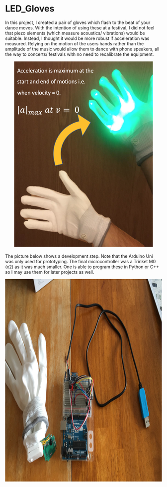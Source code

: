 # LED_Gloves
In this project, I created a pair of gloves which flash to the beat of your dance moves. With the intention of using these at a festival, I did not feel that piezo elements (which measure acoustics/ vibrations) would be suitable. Instead, I thought it would be more robust if acceleration was measured. Relying on the motion of the users hands rather than the amplitude of the music would allow them to dance with phone speakers, all the way to concerts/ festivals with no need to recalibrate the equipment.

<p align="center">
  <img height="600" src="https://github.com/OliverHeilmann/LED_Gloves/blob/master/Figures/GloveTOTAL.png">
</p>

The picture below shows a development step. Note that the Arduino Uni was only used for prototyping. The final microcontroller was a Trinket M0 (x2) as it was much smaller. One is able to program these in Python or C++ so I may use them for later projects as well.

<p align="center">
  <img height="650" src="https://github.com/OliverHeilmann/LED_Gloves/blob/master/Figures/Electronics.jpg">
</p>

